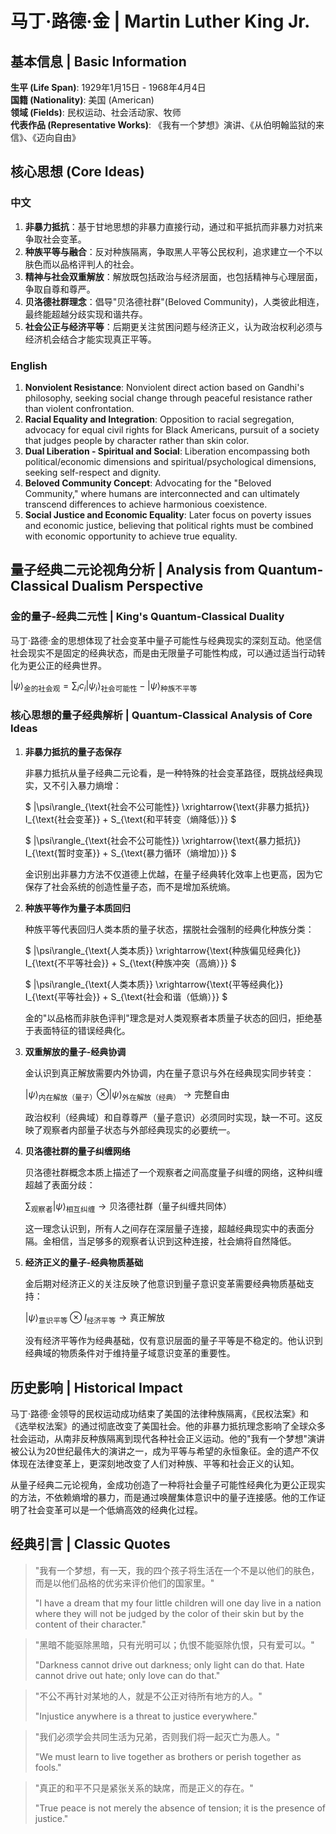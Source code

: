 # 马丁·路德·金 | Martin Luther King Jr.

## 基本信息 | Basic Information

**生平 (Life Span)**: 1929年1月15日 - 1968年4月4日  
**国籍 (Nationality)**: 美国 (American)  
**领域 (Fields)**: 民权运动、社会活动家、牧师  
**代表作品 (Representative Works)**: 《我有一个梦想》演讲、《从伯明翰监狱的来信》、《迈向自由》

## 核心思想 (Core Ideas)

### 中文
1. **非暴力抵抗**：基于甘地思想的非暴力直接行动，通过和平抵抗而非暴力对抗来争取社会变革。
2. **种族平等与融合**：反对种族隔离，争取黑人平等公民权利，追求建立一个不以肤色而以品格评判人的社会。
3. **精神与社会双重解放**：解放既包括政治与经济层面，也包括精神与心理层面，争取自尊和尊严。
4. **贝洛德社群理念**：倡导"贝洛德社群"(Beloved Community)，人类彼此相连，最终能超越分歧实现和谐共存。
5. **社会公正与经济平等**：后期更关注贫困问题与经济正义，认为政治权利必须与经济机会结合才能实现真正平等。

### English
1. **Nonviolent Resistance**: Nonviolent direct action based on Gandhi's philosophy, seeking social change through peaceful resistance rather than violent confrontation.
2. **Racial Equality and Integration**: Opposition to racial segregation, advocacy for equal civil rights for Black Americans, pursuit of a society that judges people by character rather than skin color.
3. **Dual Liberation - Spiritual and Social**: Liberation encompassing both political/economic dimensions and spiritual/psychological dimensions, seeking self-respect and dignity.
4. **Beloved Community Concept**: Advocating for the "Beloved Community," where humans are interconnected and can ultimately transcend differences to achieve harmonious coexistence.
5. **Social Justice and Economic Equality**: Later focus on poverty issues and economic justice, believing that political rights must be combined with economic opportunity to achieve true equality.

## 量子经典二元论视角分析 | Analysis from Quantum-Classical Dualism Perspective

### 金的量子-经典二元性 | King's Quantum-Classical Duality

马丁·路德·金的思想体现了社会变革中量子可能性与经典现实的深刻互动。他坚信社会现实不是固定的经典状态，而是由无限量子可能性构成，可以通过适当行动转化为更公正的经典世界。

$`
|\psi\rangle_{\text{金的社会观}} = \sum_i c_i|\psi_i\rangle_{\text{社会可能性}} - |\psi\rangle_{\text{种族不平等}}
`$

### 核心思想的量子经典解析 | Quantum-Classical Analysis of Core Ideas

1. **非暴力抵抗的量子态保存**

   非暴力抵抗从量子经典二元论看，是一种特殊的社会变革路径，既挑战经典现实，又不引入暴力熵增：

   $`
   |\psi\rangle_{\text{社会不公可能性}} \xrightarrow{\text{非暴力抵抗}} I_{\text{社会变革}} + S_{\text{和平转变（熵降低）}}
   `$

   $`
   |\psi\rangle_{\text{社会不公可能性}} \xrightarrow{\text{暴力抵抗}} I_{\text{暂时变革}} + S_{\text{暴力循环（熵增加）}}
   `$

   金识别出非暴力方法不仅道德上优越，在量子经典转化效率上也更高，因为它保存了社会系统的创造性量子态，而不是增加系统熵。

2. **种族平等作为量子本质回归**

   种族平等代表回归人类本质的量子状态，摆脱社会强制的经典化种族分类：

   $`
   |\psi\rangle_{\text{人类本质}} \xrightarrow{\text{种族偏见经典化}} I_{\text{不平等社会}} + S_{\text{种族冲突（高熵）}}
   `$

   $`
   |\psi\rangle_{\text{人类本质}} \xrightarrow{\text{平等经典化}} I_{\text{平等社会}} + S_{\text{社会和谐（低熵）}}
   `$

   金的"以品格而非肤色评判"理念是对人类观察者本质量子状态的回归，拒绝基于表面特征的错误经典化。

3. **双重解放的量子-经典协调**

   金认识到真正解放需要内外协调，内在量子意识与外在经典现实同步转变：

   $`
   |\psi\rangle_{\text{内在解放（量子）}} \otimes |\psi\rangle_{\text{外在解放（经典）}} \rightarrow \text{完整自由}
   `$

   政治权利（经典域）和自尊尊严（量子意识）必须同时实现，缺一不可。这反映了观察者内部量子状态与外部经典现实的必要统一。

4. **贝洛德社群的量子纠缠网络**

   贝洛德社群概念本质上描述了一个观察者之间高度量子纠缠的网络，这种纠缠超越了表面分歧：

   $`
   \sum_{\text{观察者}} |\psi\rangle_{\text{相互纠缠}} \rightarrow \text{贝洛德社群（量子纠缠共同体）}
   `$

   这一理念认识到，所有人之间存在深层量子连接，超越经典现实中的表面分隔。金相信，当足够多的观察者认识到这种连接，社会熵将自然降低。

5. **经济正义的量子-经典物质基础**

   金后期对经济正义的关注反映了他意识到量子意识变革需要经典物质基础支持：

   $`
   |\psi\rangle_{\text{意识平等}} \otimes I_{\text{经济平等}} \rightarrow \text{真正解放}
   `$

   没有经济平等作为经典基础，仅有意识层面的量子平等是不稳定的。他认识到经典域的物质条件对于维持量子域意识变革的重要性。

## 历史影响 | Historical Impact

马丁·路德·金领导的民权运动成功结束了美国的法律种族隔离，《民权法案》和《选举权法案》的通过彻底改变了美国社会。他的非暴力抵抗理念影响了全球众多社会运动，从南非反种族隔离到现代各种社会正义运动。他的"我有一个梦想"演讲被公认为20世纪最伟大的演讲之一，成为平等与希望的永恒象征。金的遗产不仅体现在法律变革上，更深刻地改变了人们对种族、平等和社会正义的认知。

从量子经典二元论视角，金成功创造了一种将社会量子可能性经典化为更公正现实的方法，不依赖熵增的暴力，而是通过唤醒集体意识中的量子连接感。他的工作证明了社会变革可以是一个低熵高效的经典化过程。

## 经典引言 | Classic Quotes

> "我有一个梦想，有一天，我的四个孩子将生活在一个不是以他们的肤色，而是以他们品格的优劣来评价他们的国家里。"
> 
> "I have a dream that my four little children will one day live in a nation where they will not be judged by the color of their skin but by the content of their character."

> "黑暗不能驱除黑暗，只有光明可以；仇恨不能驱除仇恨，只有爱可以。"
> 
> "Darkness cannot drive out darkness; only light can do that. Hate cannot drive out hate; only love can do that."

> "不公不再针对某地的人，就是不公正对待所有地方的人。"
> 
> "Injustice anywhere is a threat to justice everywhere."

> "我们必须学会共同生活为兄弟，否则我们将一起灭亡为愚人。"
> 
> "We must learn to live together as brothers or perish together as fools."

> "真正的和平不只是紧张关系的缺席，而是正义的存在。"
> 
> "True peace is not merely the absence of tension; it is the presence of justice." 